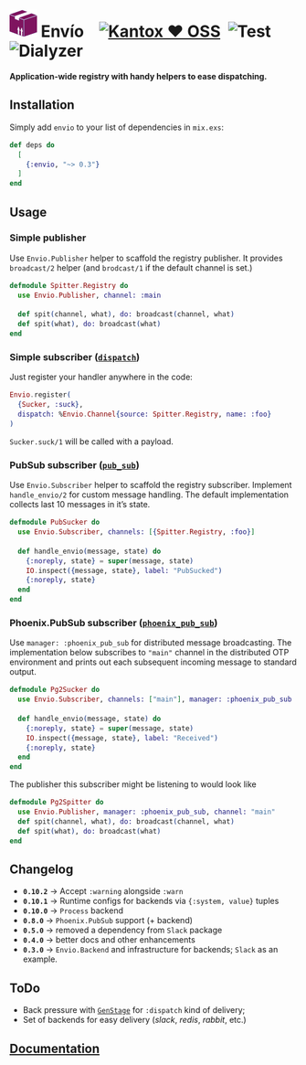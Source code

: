 # ![Logo](/stuff/logo-48x48.png?raw=true) Envío    [![Kantox ❤ OSS](https://img.shields.io/badge/❤-kantox_oss-informational.svg)](https://kantox.com/)  ![Test](https://github.com/am-kantox/envio/workflows/Test/badge.svg)  ![Dialyzer](https://github.com/am-kantox/envio/workflows/Dialyzer/badge.svg)

**Application-wide registry with handy helpers to ease dispatching.**

## Installation

Simply add `envio` to your list of dependencies in `mix.exs`:

```elixir
def deps do
  [
    {:envio, "~> 0.3"}
  ]
end
```

## Usage

### Simple publisher

Use `Envio.Publisher` helper to scaffold the registry publisher. It provides
`broadcast/2` helper (and `brodcast/1` if the default channel is set.)

```elixir
defmodule Spitter.Registry do
  use Envio.Publisher, channel: :main

  def spit(channel, what), do: broadcast(channel, what)
  def spit(what), do: broadcast(what)
end
```

### Simple subscriber ([`dispatch`](https://hexdocs.pm/elixir/master/Registry.html#module-using-as-a-dispatcher))

Just register your handler anywhere in the code:

```elixir
Envio.register(
  {Sucker, :suck},
  dispatch: %Envio.Channel{source: Spitter.Registry, name: :foo}
)
```

`Sucker.suck/1` will be called with a payload.

### PubSub subscriber ([`pub_sub`](https://hexdocs.pm/elixir/master/Registry.html#module-using-as-a-pubsub))

Use `Envio.Subscriber` helper to scaffold the registry subscriber. Implement
`handle_envio/2` for custom message handling. The default implementation
collects last 10 messages in it’s state.

```elixir
defmodule PubSucker do
  use Envio.Subscriber, channels: [{Spitter.Registry, :foo}]

  def handle_envio(message, state) do
    {:noreply, state} = super(message, state)
    IO.inspect({message, state}, label: "PubSucked")
    {:noreply, state}
  end
end
```

### Phoenix.PubSub subscriber ([`phoenix_pub_sub`](https://hexdocs.pm/phoenix_pubsub))

Use `manager: :phoenix_pub_sub` for distributed message broadcasting. The implementation below subscribes to `"main"` channel in the distributed OTP environment and prints out each subsequent incoming message to standard output.

```elixir
defmodule Pg2Sucker do
  use Envio.Subscriber, channels: ["main"], manager: :phoenix_pub_sub

  def handle_envio(message, state) do
    {:noreply, state} = super(message, state)
    IO.inspect({message, state}, label: "Received")
    {:noreply, state}
  end
end
```

The publisher this subscriber might be listening to would look like

```elixir
defmodule Pg2Spitter do
  use Envio.Publisher, manager: :phoenix_pub_sub, channel: "main"
  def spit(channel, what), do: broadcast(channel, what)
  def spit(what), do: broadcast(what)
end
```

## Changelog

- **`0.10.2`** → Accept `:warning` alongside `:warn`
- **`0.10.1`** → Runtime configs for backends via `{:system, value}` tuples
- **`0.10.0`** → `Process` backend
- **`0.8.0`** → `Phoenix.PubSub` support (+ backend)
- **`0.5.0`** → removed a dependency from `Slack` package
- **`0.4.0`** → better docs and other enhancements
- **`0.3.0`** → `Envio.Backend` and infrastructure for backends; `Slack` as an example.

## ToDo

- Back pressure with [`GenStage`](https://hexdocs.pm/gen_stage/GenStage.html)
  for `:dispatch` kind of delivery;
- Set of backends for easy delivery (_slack_, _redis_, _rabbit_, etc.)

## [Documentation](https://hexdocs.pm/envio)
